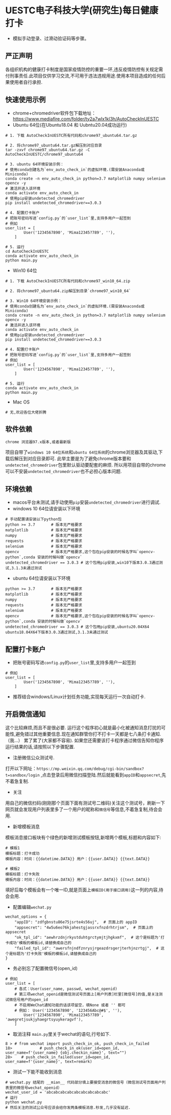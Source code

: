 # UESTC电子科技大学(研究生)每日健康打卡
- 模拟手动登录、过滑动验证码等步骤。
## 严正声明
各组织机构的健康打卡制度是国家疫情防控的重要一环,违反疫情防控有关规定需付刑事责任.此项目仅供学习交流,不可用于违法违规用途.使用本项目造成的任何后果使用者自行承担.
## 快速使用示例
- chrome+chromedriver软件包下载地址：https://www.mediafire.com/folder/ty2a7wlx1kl3h/AutoCheckInUESTC
- Ubuntu 64位(在Ubuntu18.04 和 Uubntu20.04成功运行)
```
# 1. 下载 AutoCheckInUESTC所有代码和chrome97_ubuntu64.tar.gz

# 2. 将chrome97_ubuntu64.tar.gz解压到对应目录
tar -zxvf chrome97_ubuntu64.tar.gz -C AutoCheckInUESTC/chrome97_ubuntu64

# 3. ubuntu 64环境安装示例：
# 使用conda创建名为`env_auto_check_in`的虚拟环境.(需安装Anaconda或Miniconda)
conda create -n env_auto_check_in python=3.7 matplotlib numpy selenium opencv -y
# 激活并进入该环境
conda activate env_auto_check_in
# 使用pip安装undetected_chromedriver
pip install undetected_chromedriver==3.0.3

# 4. 配置打卡账户
# 把账号密码写进`config.py`的`user_list`里,支持多用户一起签到
# 例如
user_list = [
        User('1234567890', 'Mima12345?789', ''),
    ]

# 5. 运行
cd AutoCheckInUESTC
conda activate env_auto_check_in
python main.py

```
- Win10 64位
```
# 1. 下载 AutoCheckInUESTC所有代码和chrome97_win10_64.zip

# 2. 将chrome97_ubuntu64.zip解压到目录`chrome97_win10_64`

# 3. Win10 64环境安装示例：
# 使用conda创建名为`env_auto_check_in`的虚拟环境.(需安装Anaconda或Miniconda)
conda create -n env_auto_check_in python=3.7 matplotlib numpy selenium opencv -y
# 激活并进入该环境
conda activate env_auto_check_in
# 使用pip安装undetected_chromedriver
pip install undetected_chromedriver==3.0.3

# 4. 配置打卡账户
# 把账号密码写进`config.py`的`user_list`里,支持多用户一起签到
# 例如
user_list = [
        User('1234567890', 'Mima12345?789', ''),
    ]

# 5. 运行
conda activate env_auto_check_in
python main.py

```
- Mac OS
```
# 无,欢迎各位大佬折腾
```
## 软件依赖
```angular2html
chrome 浏览器97.x版本,或者最新版
```
项目自带了`windows 10 64位系统`和`ubuntu 64位系统`的chrome浏览器及其驱动,下载后解压到对应目录即可.
此举主要是为了避免chrome版本要和`undetected_chromedriver`包里默认驱动要配套的麻烦.
所以用项目自带的chrome可以不安装`undetected_chromedriver`也不必担心版本问题.
## 环境依赖
- macos平台未测试,请手动使用`pip`安装`undetected_chromedriver`进行调试.
- windows 10 64位请安装以下环境
```angular2html
# 手动配置请安装以下python包
python >= 3.7       # 版本无严格要求
matplotlib          # 版本无严格要求
numpy               # 版本无严格要求
requests            # 版本无严格要求
selenium            # 版本无严格要求
opencv              # 版本无严格要求,这个包在pip安装的时候名字叫`opencv-python`,conda 安装的时候叫做`opencv`
undetected_chromedriver == 3.0.3 # 这个包用pip安装,win10下版本3.0.3通过测试,3.1.3未通过测试
```
- ubuntu 64位请安装以下环境
  
```angular2html
python >= 3.7       # 版本无严格要求
matplotlib          # 版本无严格要求
numpy               # 版本无严格要求
requests            # 版本无严格要求
selenium            # 版本无严格要求
opencv              # 版本无严格要求,这个包在pip安装的时候名字叫`opencv-python`,conda 安装的时候叫做`opencv`
undetected_chromedriver == 3.0.3 # 这个包用pip安装,ubuntu20.04X64 ubuntu18.04X64下版本3.0.3通过测试,3.1.3未通过测试
```
## 配置打卡账户
- 把账号密码写进`config.py`的`user_list`里,支持多用户一起签到
```angular2html
# 例如
user_list = [
        User('1234567890', 'Mima12345?789', ''),
    ]
```
- 推荐结合windows/Linux计划任务功能,实现每天运行一次自动打卡.
## 开启微信通知
这个比较麻烦,而且不是很必要.
运行这个程序初心就是最小化被通知消息打扰的可能性,避免错过其他重要信息.现在通知群管你打不打卡一天都是七八条打卡通知.（我...）
累了累了(大家都不容易).
如果您还需要该打卡程序通过微信告知你程序运行结果的话,请按照以下步骤配置.
- 注册微信公众测试号.

打开以下网址：`https://mp.weixin.qq.com/debug/cgi-bin/sandbox?t=sandbox/login` ,点击登录后用微信扫描登陆.然后就能看到`appID`和`appsecret`,先不着急复制.

- 关注

用自己的微信扫码(刚刚那个页面下面有测试号二维码)关注这个测试号，刷新一下网页就会发现用户列表里多了一个用户的昵称和`微信号`等信息,不着急复制,待会会用.

- 新增模板消息

模板消息接口板块有个绿色的新增测试模板按钮,新增两个模板,标题和内容如下:
```angular2html
# 模板1
模板标题：打卡成功
模板内容：时间：{{datetime.DATA}} 用户：{{user.DATA}} {{text.DATA}} 

# 模板2
模板标题：打卡失败
模板内容：时间：{{datetime.DATA}} 用户：{{user.DATA}} {{text.DATA}} 
```
填好后每个模板会有一个唯一ID,就是页面上`模板ID(用于接口调用)`这一列的内容,待会会用.
- 配置编辑`wechat.py`
```angular2html
wechat_options = {
    "appID": "zdfgbnstu86e75jsrte4s56uj",  # 页面上的 appID
    "appsecret": "4w5u6eo76kjahestgjassrxfnzdrhtrjsm",  # 页面上的 appsecret
    "ok_tpl_id": "aewhrzdnjrkystduhtgrctymjtjhgkxmf",  # 这个是标题为'打卡成功'模板的模板id,请替换成自己的
    "failed_tpl_id": "awersfnjndfznrysjrgeazdrsgerjterhjnzrtgj",  # 这个是标题为'打卡失败'模板的模板id,请替换成自己的
}
```
- 务必别忘了配置微信号(open_id)
```angular2html
# 例如
user_list = [
    # 各式：User(user_name, passwd, wechat_openid)
    # 第三项wechat_openid是微信测试号页面上[用户列表]栏里[微信号]的值,是关注测试微信号用户的open_id
    # 不启用WeChat通知功能的话该项留空，填None 或者 '' 都可
    # 例如： User('1234567890', '123456Abc@#$', ''),
        User('1234567890', 'Mima12345?789', 'awegretjsukjyhaegrtsyuykeragvf'),
    ]
```
- 取消注释 `main.py`里关于wechat的语句,行号如下.
```angular2html
8 > # from wechat import push_check_in_ok, push_check_in_failed
18>            # push_check_in_ok(user_id=open_id, user_name=f'{user_name} {obj.checkin_name}', text="")
28>    # push_check_in_failed(user_id=open_id, user_name=f'{user_name}', text=remark)
```
- 测试一下能不能收到消息
```angular2html
# wechat.py 结尾的 __mian__ 代码部分填上要接受消息的微信号（微信测试号页面用户列表里的微信号wechat_openid）
wechat_user_id = 'abcabcabcabcabcabcabcabcabc'
# 运行
python wechat.py
# 然后关注的测试公众号应该会给你发两条模板消息.秒发,几乎没有延迟.
```
